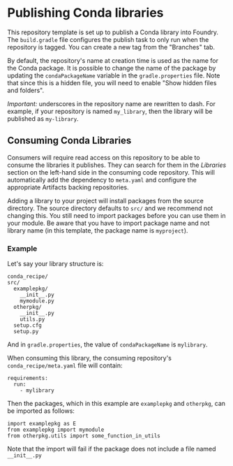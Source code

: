 # Publishing Conda libraries

This repository template is set up to publish a Conda library into Foundry. The ``build.gradle`` file configures the publish task to only run when the repository is tagged. You can create a new tag from the "Branches" tab.

By default, the repository's name at creation time is used as the name for the Conda package. It is possible to change the name of the package by updating the ``condaPackageName`` variable in the ``gradle.properties`` file. Note that since this is a hidden file, you will need to enable "Show hidden files and folders".

*Important:* underscores in the repository name are rewritten to dash. For example, if your repository is named `my_library`, then the library will be published as `my-library`.

## Consuming Conda Libraries

Consumers will require read access on this repository to be able to consume the libraries it publishes. They can search for them in the <em>Libraries</em> section on the left-hand side in the consuming code repository. This will automatically add the dependency to ``meta.yaml`` and configure the appropriate Artifacts backing repositories.

Adding a library to your project will install packages from the source directory. The source directory defaults to ``src/`` and we recommend not changing this. You still need to import packages before you can use them in your module. Be aware that you have to import package name and not library name (in this template, the package name is ``myproject``).

### Example

Let's say your library structure is:

```
conda_recipe/
src/
  examplepkg/
    __init__.py
    mymodule.py
  otherpkg/
    __init__.py
    utils.py
  setup.cfg
  setup.py
```

And in ``gradle.properties``, the value of ``condaPackageName`` is ``mylibrary``.

When consuming this library, the consuming repository's ``conda_recipe/meta.yaml`` file will contain:

```
requirements:
  run:
    - mylibrary
```

Then the packages, which in this example are ``examplepkg`` and ``otherpkg``, can be imported as follows:

```
import examplepkg as E
from examplepkg import mymodule
from otherpkg.utils import some_function_in_utils
```

Note that the import will fail if the package does not include a file named ``__init__.py``

